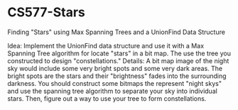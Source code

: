 CS577-Stars
===========

Finding "Stars" using Max Spanning Trees and a UnionFind Data 
Structure

Idea:  Implement the UnionFind data structure and use it with a Max Spanning Tree 
algorithm for locate "stars" in a bit map.   The use the tree you constructed to design
"constellations."
Details:  A bit map image of the night sky would include some very bright spots and 
some very dark areas.   The bright spots are the stars and their "brightness" fades 
into the surrounding darkness.   You should construct some bitmaps the represent 
"night skys" and use the spanning tree algorithm to separate your sky into 
individual stars.   Then, figure out a way to use your tree to form constellations.